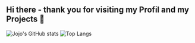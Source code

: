 ## Hi there - thank you for visiting my Profil and my Projects 👋

<!--
**JoJos1220/JoJos1220** is a ✨ _special_ ✨ repository because its `README.md` (this file) appears on your GitHub profile.

Here are some ideas to get you started:

- 🔭 I’m currently working on ...
- 🌱 I’m currently learning ...
- 👯 I’m looking to collaborate on ...
- 🤔 I’m looking for help with ...
- 💬 Ask me about ...
- 📫 How to reach me: ...
- 😄 Pronouns: ...
- ⚡ Fun fact: ...
-->

![Jojo's GitHub stats](https://github-readme-stats.vercel.app/api?username=Jojos1220&show_icons=true&theme=radical)
![Top Langs](https://github-readme-stats.vercel.app/api/top-langs/?username=Jojos1220&layout=compact)
